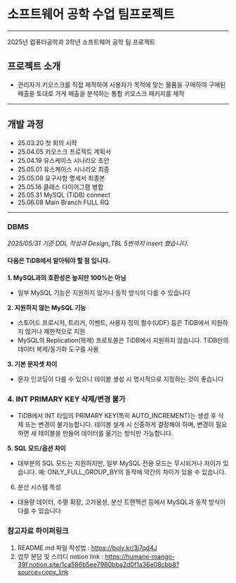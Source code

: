 # 소프트웨어 공학 수업 팀프로젝트


---
2025년 컴퓨터공학과 3학년 소프트웨어 공학 팀 프로젝트
## 프로젝트 소개
* 관리자가 키오스크를 직접 제작하여 사용자가 목적에 맞는 물품을 구매하여 구매된 매출을 토대로
  가게 매출을 분석하는 통합 키오스크 패키지를 제작
---

## 개발 과정
* 25.03.20 첫 회의 시작
* 25.04.05 키오스크 프로젝트 계획서
* 25.04.19 유스케이스 시나리오 초안
* 25.05.01 유스케이스 시나리오 최종
* 25.05.08 요구사항 명세서 최종본
* 25.05.16 클래스 다이어그램 병합
* 25.05.31 MySQL (TiDB) connect
* 25.06.08 Main Branch FULL RQ
---
### DBMS
_2025/05/31 기준 DDL 작성과 Design_TBL 5번까지 insert 했습니다._
#### 다음은 TiDB에서 알아둬야 할 점 입니다.
**1.   MySQL과의 호환성은 높지만 100%는 아님**

- 일부 MySQL 기능은 지원하지 않거나 동작 방식이 다를 수 있습니다

**2. 지원하지 않는 MySQL 기능**

- 스토어드 프로시저, 트리거, 이벤트, 사용자 정의 함수(UDF) 등은 TiDB에서 지원하지 않거나 제한적으로 지원
- MySQL의 Replication(복제) 프로토콜은 TiDB에서 지원하지 않습니다. TiDB만의 데이터 복제/동기화 도구를 사용

**3. 기본 문자셋 차이**
- 문자 인코딩이 다를 수 있으니 테이블 생성 시 명시적으로 지정하는 것이 좋습니다

### **4. INT PRIMARY KEY 삭제/변경 불가**

- TiDB에서 INT 타입의 PRIMARY KEY(특히 AUTO_INCREMENT)는 생성 후 삭제 또는 변경이 불가능합니다.
  테이블 설계 시 신중하게 결정해야 하며, 변경이 필요하면 새 테이블을 만들어 데이터를 옮기는 방식만 가능합니다.

**5. SQL 모드/옵션 차이**

- 대부분의 SQL 모드는 지원하지만, 일부 MySQL 전용 모드는 무시되거나 차이가 있습니다.
  예: ONLY_FULL_GROUP_BY의 동작에 약간의 차이가 있을 수 있습니다.

6. 분산 시스템 특성

- 대용량 데이터, 수평 확장, 고가용성, 분산 트랜잭션 등에서 MySQL과 동작 방식이 다를 수 있습니다




### 참고자료 하이퍼링크
1. README.md 파일 작성법 : <https://buly.kr/3j7qd4J>
2. 업무 분담 및 스터디 notion link : <https://humane-mango-39f.notion.site/1ca586b5ee7980bba2d0f1a36e08cbb8?source=copy_link> 